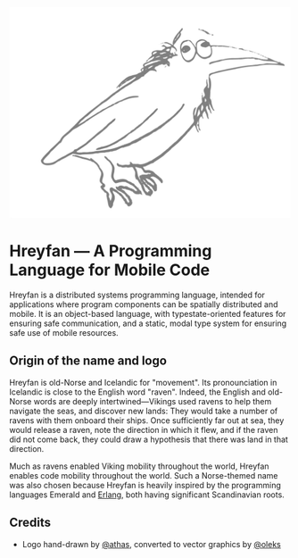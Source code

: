 <p align="center">
  <img src="images/raven.svg">
</p>

# Hreyfan — A Programming Language for Mobile Code

Hreyfan is a distributed systems programming language, intended for
applications where program components can be spatially distributed and
mobile. It is an object-based language, with typestate-oriented
features for ensuring safe communication, and a static, modal type
system for ensuring safe use of mobile resources.

## Origin of the name and logo

Hreyfan is old-Norse and Icelandic for "movement". Its pronounciation
in Icelandic is close to the English word "raven". Indeed, the English
and old-Norse words are deeply intertwined—Vikings used ravens to help
them navigate the seas, and discover new lands: They would take a
number of ravens with them onboard their ships. Once sufficiently far
out at sea, they would release a raven, note the direction in which it
flew, and if the raven did not come back, they could draw a hypothesis
that there was land in that direction.

Much as ravens enabled Viking mobility throughout the world, Hreyfan
enables code mobility throughout the world. Such a Norse-themed name
was also chosen because Hreyfan is heavily inspired by the programming
languages Emerald and [Erlang](https://www.erlang.org/), both having
significant Scandinavian roots.

## Credits

* Logo hand-drawn by [@athas](https://github.com/athas/), converted to
  vector graphics by [@oleks](https://github.com/oleks/)
